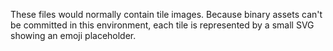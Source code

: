 These files would normally contain tile images. Because binary assets can't be committed in this environment, each tile is represented by a small SVG showing an emoji placeholder.
